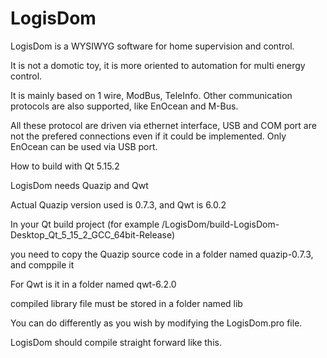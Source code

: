 # LogisDom

LogisDom is a WYSIWYG software for home supervision and control.

It is not a domotic toy, it is more oriented to automation for multi energy control.

It is mainly based on 1 wire, ModBus, TeleInfo. Other communication protocols are also supported, like EnOcean and M-Bus.

All these protocol are driven via ethernet interface, USB and COM port are not the prefered connections even if it could be implemented. Only EnOcean can be used via USB port.



How to build with Qt 5.15.2

LogisDom needs Quazip and Qwt

Actual Quazip version used is 0.7.3, and Qwt is 6.0.2

In your Qt build project (for example /LogisDom/build-LogisDom-Desktop_Qt_5_15_2_GCC_64bit-Release)

you need to copy the Quazip source code in a folder named quazip-0.7.3, and comppile it

For Qwt is it in a folder named qwt-6.2.0

compiled library file must be stored in a folder named lib

You can do differently as you wish by modifying the LogisDom.pro file.

LogisDom should compile straight forward like this.
